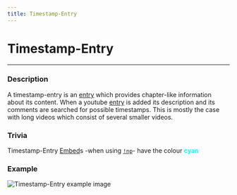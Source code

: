 ```yaml
---
title: Timestamp-Entry
---
```

# Timestamp-Entry
---
### Description
A timestamp-entry is an [entry]() which provides chapter-like information about its content. When a youtube [entry]() is added its description and its comments are searched for possible timestamps. This is mostly the case with long videos which consist of several smaller videos.
### Trivia
Timestamp-Entry [Embed]()s -when using [`!np`]()- have the colour **<span style="color:#00FFFF">cyan</span>**
### Example
![Timestamp-Entry example image](***REMOVED******REMOVED***site.url***REMOVED******REMOVED***/assets/timestamp-entry.png)
